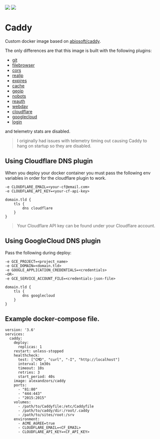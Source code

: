 [![](https://images.microbadger.com/badges/image/alexandzors/caddy.svg)](https://microbadger.com/images/alexandzors/caddy "Get your own image badge on microbadger.com") [![](https://images.microbadger.com/badges/version/alexandzors/caddy.svg)](https://microbadger.com/images/alexandzors/caddy "Get your own version badge on microbadger.com")
# Caddy
Custom docker image based on [abiosoft/caddy](https://github.com/abiosoft/caddy-docker).

The only differences are that this image is built with the following plugins:

- [git](https://caddyserver.com/docs/http.git)
- [filebrowser](https://caddyserver.com/docs/http.filebrowser)
- [cors](https://caddyserver.com/docs/http.cors)
- [realip](https://caddyserver.com/docs/http.realip)
- [expires](https://caddyserver.com/docs/http.expires)
- [cache](https://caddyserver.com/docs/http.cache)
- [geoip](https://caddyserver.com/docs/http.geoip)
- [nobots](https://caddyserver.com/docs/http.nobots)
- [reauth](https://caddyserver.com/docs/http.reauth)
- [webdav](https://caddyserver.com/docs/http.webdav)
- [cloudflare](https://caddyserver.com/docs/tls.dns.cloudflare) 
- [googlecloud](https://caddyserver.com/docs/tls.dns.googlecloud)
- [login](https://caddyserver.com/docs/http.login)

and telemetry stats are disabled.

> I originally had issues with telemetry timing out causing Caddy to hang on startup so they are disabled.

## Using Cloudflare DNS plugin

When you deploy your docker container you must pass the following env variables in order for the cloudflare plugin to work.

```
-e CLOUDFLARE_EMAIL=<your-cf@email.com>
-e CLOUDFLARE_API_KEY=<your-cf-api-key>
```

```
domain.tld {
    tls {
        dns cloudflare
    }
}
```

> Your Cloudflare API key can be found under your Cloudflare account.

## Using GoogleCloud DNS plugin

Pass the following during deploy:

```
-e GCE_PROJECT=<project_name>
-e GCE_DOMAIN=<domain.tld>
-e GOOGLE_APPLICATION_CREDENTIALS=<credentials> 
~OR~ 
-e GCE_SERVICE_ACCOUNT_FILE=<credentials-json-file>
```

```
domain.tld {
    tls {
        dns googlecloud
    }
}
```

## Example docker-compose file.

```
version: '3.6'
services:
  caddy:
    deploy:
      replicas: 1
    restart: unless-stopped
    healthcheck:
      test: ["CMD", "curl", "-I", "http://localhost"]
      interval: 1m30s
      timeout: 10s
      retries: 3
      start_period: 40s
    image: alexandzors/caddy
    ports:
      - "81:80"
      - "444:443"
      - "2015:2015"
    volumes:
      - /path/to/Caddyfile:/etc/Caddyfile
      - /path/to/caddy/dir:/root/.caddy
      - /path/to/sites/root:/srv
    environment:
      - ACME_AGREE=true
      - CLOUDFLARE_EMAIL=<CF_EMAIL>
      - CLOUDFLARE_API_KEY=<CF_API_KEY>
```
